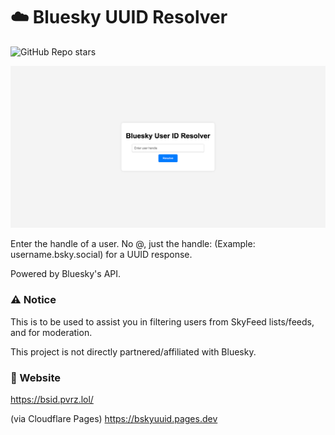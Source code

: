 # ☁️ Bluesky UUID Resolver
![GitHub Repo stars](https://img.shields.io/github/stars/pvrzz/bskyuuid)

![App Screenshot](https://github.com/pvrzz/bskyuuid/blob/main/preview.png?raw=true)




Enter the handle of a user. No @, just the handle: (Example: username.bsky.social) for a UUID response.

Powered by Bluesky's API.

### ⚠️ Notice
This is to be used to assist you in filtering users from SkyFeed lists/feeds, and for moderation.

This project is not directly partnered/affiliated with Bluesky.

### 🔗 Website 
https://bsid.pvrz.lol/

(via Cloudflare Pages) https://bskyuuid.pages.dev

